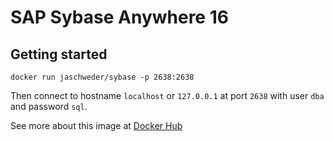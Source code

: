 # SAP Sybase Anywhere 16

## Getting started

```
docker run jaschweder/sybase -p 2638:2638
```

Then connect to hostname `localhost` or `127.0.0.1` at port `2638` with user `dba` and password `sql`.

See more about this image at [Docker Hub](https://hub.docker.com/r/jaschweder/sybase)
